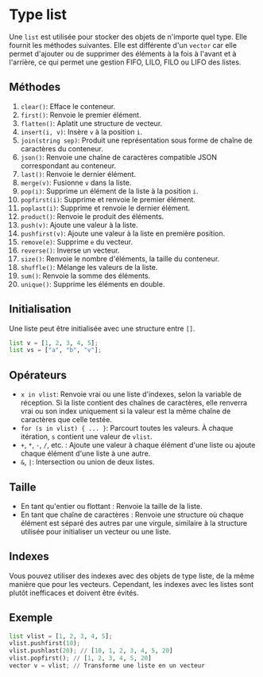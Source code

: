 # Type list

Une `list` est utilisée pour stocker des objets de n'importe quel type. Elle fournit les méthodes suivantes. Elle est différente d'un `vector` car elle permet d'ajouter ou de supprimer des éléments à la fois à l'avant et à l'arrière, ce qui permet une gestion FIFO, LILO, FILO ou LIFO des listes.

## Méthodes

1. `clear()`: Efface le conteneur.
2. `first()`: Renvoie le premier élément.
3. `flatten()`: Aplatit une structure de vecteur.
4. `insert(i, v)`: Insère `v` à la position `i`.
5. `join(string sep)`: Produit une représentation sous forme de chaîne de caractères du conteneur.
6. `json()`: Renvoie une chaîne de caractères compatible JSON correspondant au conteneur.
7. `last()`: Renvoie le dernier élément.
8. `merge(v)`: Fusionne `v` dans la liste.
9. `pop(i)`: Supprime un élément de la liste à la position `i`.
10. `popfirst(i)`: Supprime et renvoie le premier élément.
11. `poplast(i)`: Supprime et renvoie le dernier élément.
12. `product()`: Renvoie le produit des éléments.
13. `push(v)`: Ajoute une valeur à la liste.
14. `pushfirst(v)`: Ajoute une valeur à la liste en première position.
15. `remove(e)`: Supprime `e` du vecteur.
16. `reverse()`: Inverse un vecteur.
17. `size()`: Renvoie le nombre d'éléments, la taille du conteneur.
18. `shuffle()`: Mélange les valeurs de la liste.
19. `sum()`: Renvoie la somme des éléments.
20. `unique()`: Supprime les éléments en double.

## Initialisation

Une liste peut être initialisée avec une structure entre `[]`.

```python
list v = [1, 2, 3, 4, 5];
list vs = ["a", "b", "v"];
```

## Opérateurs

- `x in vlist`: Renvoie vrai ou une liste d'indexes, selon la variable de réception. Si la liste contient des chaînes de caractères, elle renverra vrai ou son index uniquement si la valeur est la même chaîne de caractères que celle testée.
- `for (s in vlist) { ... }`: Parcourt toutes les valeurs. À chaque itération, `s` contient une valeur de `vlist`.
- `+`, `*`, `-`, `/`, etc. : Ajoute une valeur à chaque élément d'une liste ou ajoute chaque élément d'une liste à une autre.
- `&`, `|`: Intersection ou union de deux listes.

## Taille

- En tant qu'entier ou flottant : Renvoie la taille de la liste.
- En tant que chaîne de caractères : Renvoie une structure où chaque élément est séparé des autres par une virgule, similaire à la structure utilisée pour initialiser un vecteur ou une liste.

## Indexes

Vous pouvez utiliser des indexes avec des objets de type liste, de la même manière que pour les vecteurs. Cependant, les indexes avec les listes sont plutôt inefficaces et doivent être évités.

## Exemple

```python
list vlist = [1, 2, 3, 4, 5];
vlist.pushfirst(10);
vlist.pushlast(20); // [10, 1, 2, 3, 4, 5, 20]
vlist.popfirst(); // [1, 2, 3, 4, 5, 20]
vector v = vlist; // Transforme une liste en un vecteur
```